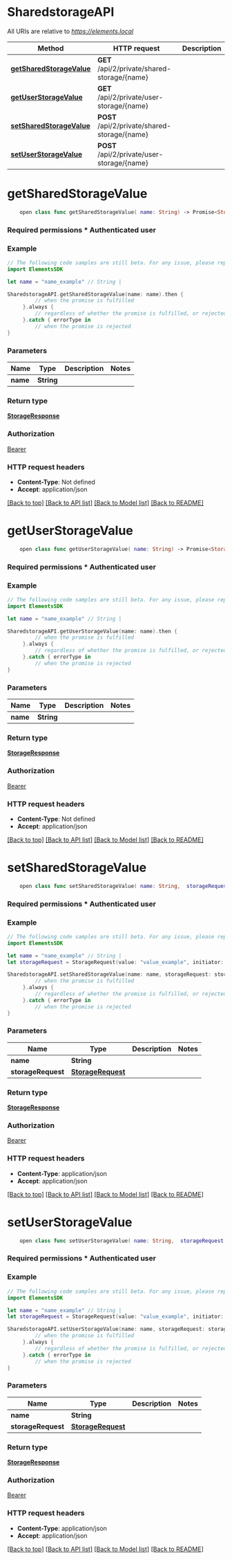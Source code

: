 # SharedstorageAPI

All URIs are relative to *https://elements.local*

Method | HTTP request | Description
------------- | ------------- | -------------
[**getSharedStorageValue**](SharedstorageAPI.md#getsharedstoragevalue) | **GET** /api/2/private/shared-storage/{name} | 
[**getUserStorageValue**](SharedstorageAPI.md#getuserstoragevalue) | **GET** /api/2/private/user-storage/{name} | 
[**setSharedStorageValue**](SharedstorageAPI.md#setsharedstoragevalue) | **POST** /api/2/private/shared-storage/{name} | 
[**setUserStorageValue**](SharedstorageAPI.md#setuserstoragevalue) | **POST** /api/2/private/user-storage/{name} | 


# **getSharedStorageValue**
```swift
    open class func getSharedStorageValue( name: String) -> Promise<StorageResponse>
```



### Required permissions    * Authenticated user 

### Example
```swift
// The following code samples are still beta. For any issue, please report via http://github.com/OpenAPITools/openapi-generator/issues/new
import ElementsSDK

let name = "name_example" // String | 

SharedstorageAPI.getSharedStorageValue(name: name).then {
         // when the promise is fulfilled
     }.always {
         // regardless of whether the promise is fulfilled, or rejected
     }.catch { errorType in
         // when the promise is rejected
}
```

### Parameters

Name | Type | Description  | Notes
------------- | ------------- | ------------- | -------------
 **name** | **String** |  | 

### Return type

[**StorageResponse**](StorageResponse.md)

### Authorization

[Bearer](../README.md#Bearer)

### HTTP request headers

 - **Content-Type**: Not defined
 - **Accept**: application/json

[[Back to top]](#) [[Back to API list]](../README.md#documentation-for-api-endpoints) [[Back to Model list]](../README.md#documentation-for-models) [[Back to README]](../README.md)

# **getUserStorageValue**
```swift
    open class func getUserStorageValue( name: String) -> Promise<StorageResponse>
```



### Required permissions    * Authenticated user 

### Example
```swift
// The following code samples are still beta. For any issue, please report via http://github.com/OpenAPITools/openapi-generator/issues/new
import ElementsSDK

let name = "name_example" // String | 

SharedstorageAPI.getUserStorageValue(name: name).then {
         // when the promise is fulfilled
     }.always {
         // regardless of whether the promise is fulfilled, or rejected
     }.catch { errorType in
         // when the promise is rejected
}
```

### Parameters

Name | Type | Description  | Notes
------------- | ------------- | ------------- | -------------
 **name** | **String** |  | 

### Return type

[**StorageResponse**](StorageResponse.md)

### Authorization

[Bearer](../README.md#Bearer)

### HTTP request headers

 - **Content-Type**: Not defined
 - **Accept**: application/json

[[Back to top]](#) [[Back to API list]](../README.md#documentation-for-api-endpoints) [[Back to Model list]](../README.md#documentation-for-models) [[Back to README]](../README.md)

# **setSharedStorageValue**
```swift
    open class func setSharedStorageValue( name: String,  storageRequest: StorageRequest) -> Promise<StorageResponse>
```



### Required permissions    * Authenticated user 

### Example
```swift
// The following code samples are still beta. For any issue, please report via http://github.com/OpenAPITools/openapi-generator/issues/new
import ElementsSDK

let name = "name_example" // String | 
let storageRequest = StorageRequest(value: "value_example", initiator: "initiator_example") // StorageRequest | 

SharedstorageAPI.setSharedStorageValue(name: name, storageRequest: storageRequest).then {
         // when the promise is fulfilled
     }.always {
         // regardless of whether the promise is fulfilled, or rejected
     }.catch { errorType in
         // when the promise is rejected
}
```

### Parameters

Name | Type | Description  | Notes
------------- | ------------- | ------------- | -------------
 **name** | **String** |  | 
 **storageRequest** | [**StorageRequest**](StorageRequest.md) |  | 

### Return type

[**StorageResponse**](StorageResponse.md)

### Authorization

[Bearer](../README.md#Bearer)

### HTTP request headers

 - **Content-Type**: application/json
 - **Accept**: application/json

[[Back to top]](#) [[Back to API list]](../README.md#documentation-for-api-endpoints) [[Back to Model list]](../README.md#documentation-for-models) [[Back to README]](../README.md)

# **setUserStorageValue**
```swift
    open class func setUserStorageValue( name: String,  storageRequest: StorageRequest) -> Promise<StorageResponse>
```



### Required permissions    * Authenticated user 

### Example
```swift
// The following code samples are still beta. For any issue, please report via http://github.com/OpenAPITools/openapi-generator/issues/new
import ElementsSDK

let name = "name_example" // String | 
let storageRequest = StorageRequest(value: "value_example", initiator: "initiator_example") // StorageRequest | 

SharedstorageAPI.setUserStorageValue(name: name, storageRequest: storageRequest).then {
         // when the promise is fulfilled
     }.always {
         // regardless of whether the promise is fulfilled, or rejected
     }.catch { errorType in
         // when the promise is rejected
}
```

### Parameters

Name | Type | Description  | Notes
------------- | ------------- | ------------- | -------------
 **name** | **String** |  | 
 **storageRequest** | [**StorageRequest**](StorageRequest.md) |  | 

### Return type

[**StorageResponse**](StorageResponse.md)

### Authorization

[Bearer](../README.md#Bearer)

### HTTP request headers

 - **Content-Type**: application/json
 - **Accept**: application/json

[[Back to top]](#) [[Back to API list]](../README.md#documentation-for-api-endpoints) [[Back to Model list]](../README.md#documentation-for-models) [[Back to README]](../README.md)

